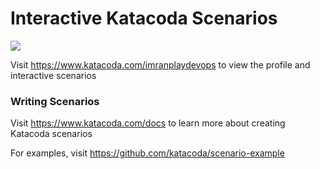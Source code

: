 # Interactive Katacoda Scenarios

[![](http://shields.katacoda.com/katacoda/imranplaydevops/count.svg)](https://www.katacoda.com/imranplaydevops "Get your profile on Katacoda.com")

Visit https://www.katacoda.com/imranplaydevops to view the profile and interactive scenarios

### Writing Scenarios
Visit https://www.katacoda.com/docs to learn more about creating Katacoda scenarios

For examples, visit https://github.com/katacoda/scenario-example
